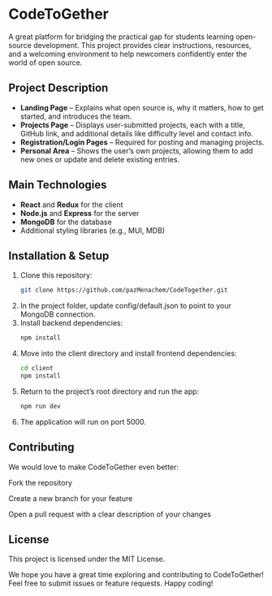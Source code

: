 # CodeToGether

A great platform for bridging the practical gap for students learning open-source development. This project provides clear instructions, resources, and a welcoming environment to help newcomers confidently enter the world of open source.

## Project Description
- **Landing Page** – Explains what open source is, why it matters, how to get started, and introduces the team.
- **Projects Page** – Displays user-submitted projects, each with a title, GitHub link, and additional details like difficulty level and contact info.
- **Registration/Login Pages** – Required for posting and managing projects.
- **Personal Area** – Shows the user’s own projects, allowing them to add new ones or update and delete existing entries.

## Main Technologies
- **React** and **Redux** for the client
- **Node.js** and **Express** for the server
- **MongoDB** for the database
- Additional styling libraries (e.g., MUI, MDB)

## Installation & Setup
1. Clone this repository:
   ```bash
   git clone https://github.com/pazMenachem/CodeTogether.git
2. In the project folder, update config/default.json to point to your MongoDB connection.
3. Install backend dependencies:
   ```bash
   npm install
4. Move into the client directory and install frontend dependencies:
   ```bash
   cd client
   npm install
5. Return to the project’s root directory and run the app:
   ```bash
   npm run dev
6. The application will run on port 5000.

## Contributing

We would love to make CodeToGether even better:

Fork the repository

Create a new branch for your feature

Open a pull request with a clear description of your changes

## License

This project is licensed under the MIT License.

We hope you have a great time exploring and contributing to CodeToGether! Feel free to submit issues or feature requests. Happy coding!
